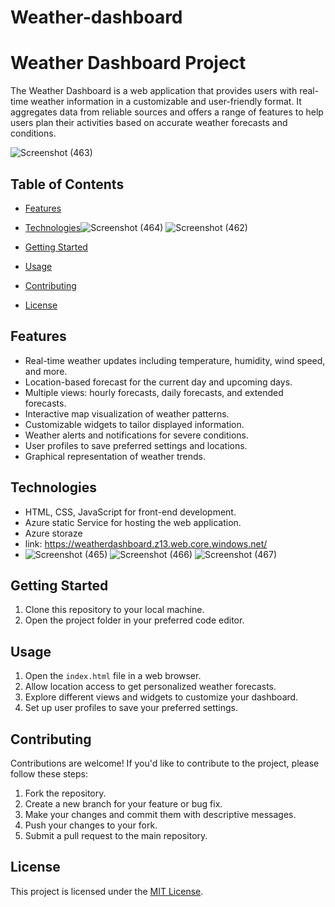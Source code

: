 # Weather-dashboard
# Weather Dashboard Project

The Weather Dashboard is a web application that provides users with real-time weather information in a customizable and user-friendly format. It aggregates data from reliable sources and offers a range of features to help users plan their activities based on accurate weather forecasts and conditions.

![Screenshot (463)](https://github.com/mjthakur1925/Weather-dashboard/assets/114571796/ac29df4c-ff18-4b86-9a39-82804ce71bc8)

## Table of Contents

- [Features](#features)
- [Technologies](#technologies)![Screenshot (464)](https://github.com/mjthakur1925/Weather-dashboard/assets/114571796/71491be7-ba2e-4ab1-8364-34afc97985f1)
 ![Screenshot (462)](https://github.com/mjthakur1925/Weather-dashboard/assets/114571796/515ccfff-c104-44a5-a356-dbe70ec479f1)

- [Getting Started](#getting-started)
- [Usage](#usage)
- [Contributing](#contributing)
- [License](#license)

## Features

- Real-time weather updates including temperature, humidity, wind speed, and more.
- Location-based forecast for the current day and upcoming days.
- Multiple views: hourly forecasts, daily forecasts, and extended forecasts.
- Interactive map visualization of weather patterns.
- Customizable widgets to tailor displayed information.
- Weather alerts and notifications for severe conditions.
- User profiles to save preferred settings and locations.
- Graphical representation of weather trends.

## Technologies

- HTML, CSS, JavaScript for front-end development.
- Azure static Service for hosting the web application.
- Azure storaze
- link: https://weatherdashboard.z13.web.core.windows.net/
- ![Screenshot (465)](https://github.com/mjthakur1925/Weather-dashboard/assets/114571796/c2f99c22-3aca-42c4-885a-2491352d9feb)
![Screenshot (466)](https://github.com/mjthakur1925/Weather-dashboard/assets/114571796/443985d7-7aef-4c56-bd6b-20ff592b9b40)
![Screenshot (467)](https://github.com/mjthakur1925/Weather-dashboard/assets/114571796/1304546d-1ce7-4a49-a400-582b27a19eb2)

## Getting Started

1. Clone this repository to your local machine.
2. Open the project folder in your preferred code editor.

## Usage

1. Open the `index.html` file in a web browser.
2. Allow location access to get personalized weather forecasts.
3. Explore different views and widgets to customize your dashboard.
4. Set up user profiles to save your preferred settings.

## Contributing

Contributions are welcome! If you'd like to contribute to the project, please follow these steps:

1. Fork the repository.
2. Create a new branch for your feature or bug fix.
3. Make your changes and commit them with descriptive messages.
4. Push your changes to your fork.
5. Submit a pull request to the main repository.

## License

This project is licensed under the [MIT License](LICENSE).

